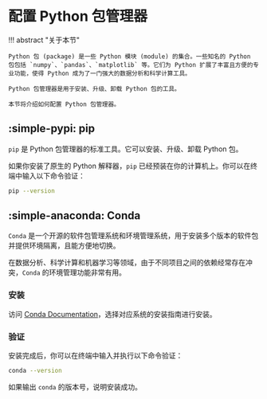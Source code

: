 # 配置 Python 包管理器

!!! abstract "关于本节"

    Python 包 (package) 是一些 Python 模块 (module) 的集合。一些知名的 Python 包包括 `numpy`、`pandas`、`matplotlib` 等。它们为 Python 扩展了丰富且方便的专业功能，使得 Python 成为了一门强大的数据分析和科学计算工具。

    Python 包管理器是用于安装、升级、卸载 Python 包的工具。

    本节将介绍如何配置 Python 包管理器。

## :simple-pypi: pip

`pip` 是 Python 包管理器的标准工具。它可以安装、升级、卸载 Python 包。

如果你安装了原生的 Python 解释器，`pip` 已经预装在你的计算机上。你可以在终端中输入以下命令验证：

```bash
pip --version
```

## :simple-anaconda: Conda

`Conda` 是一个开源的软件包管理系统和环境管理系统，用于安装多个版本的软件包并提供环境隔离，且能方便地切换。

在数据分析、科学计算和机器学习等领域，由于不同项目之间的依赖经常存在冲突，`Conda` 的环境管理功能非常有用。

### 安装

访问 [Conda Documentation](https://docs.conda.io/projects/conda/en/stable/)，选择对应系统的安装指南进行安装。

### 验证

安装完成后，你可以在终端中输入并执行以下命令验证：

```bash
conda --version
```

如果输出 `conda` 的版本号，说明安装成功。